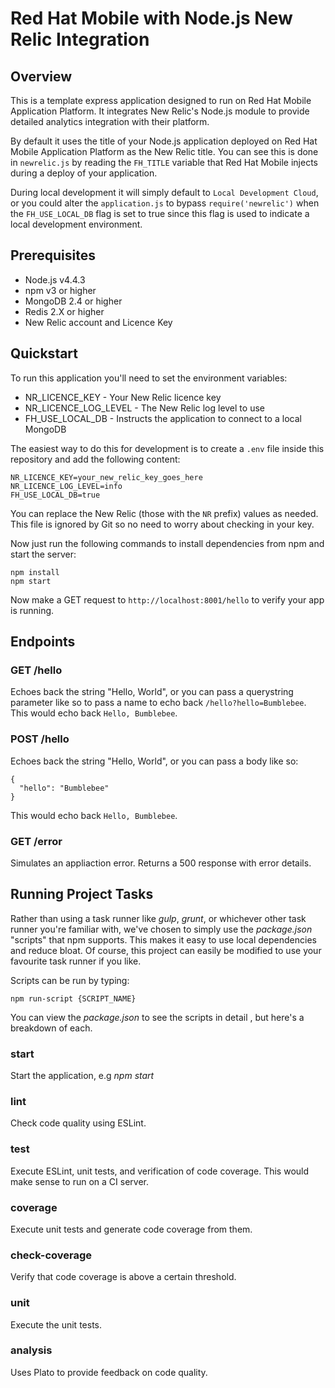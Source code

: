# Red Hat Mobile with Node.js  New Relic Integration

## Overview
This is a template express application designed to run on Red Hat Mobile
Application Platform. It integrates New Relic's Node.js module to provide
detailed analytics integration with their platform.

By default it uses the title of your Node.js application deployed on Red Hat
Mobile Application Platform as the New Relic title. You can see this is done in
`newrelic.js` by reading the `FH_TITLE` variable that Red Hat Mobile injects
during a deploy of your application.

During local development it will simply default to `Local Development Cloud`,
or you could alter the  `application.js` to bypass `require('newrelic')` when
the  `FH_USE_LOCAL_DB` flag is set to true since this flag is used to indicate
a local development environment.

## Prerequisites

* Node.js v4.4.3
* npm v3 or higher
* MongoDB 2.4 or higher
* Redis 2.X or higher
* New Relic account and Licence Key

## Quickstart

To run this application you'll need to set the environment variables:

* NR_LICENCE_KEY - Your New Relic licence key
* NR_LICENCE_LOG_LEVEL - The New Relic log level to use
* FH_USE_LOCAL_DB - Instructs the application to connect to a local MongoDB

The easiest way to do this for development is to create a `.env` file inside
this repository and add the following content:

```
NR_LICENCE_KEY=your_new_relic_key_goes_here
NR_LICENCE_LOG_LEVEL=info
FH_USE_LOCAL_DB=true
```

You can replace the New Relic (those with the `NR` prefix) values as needed.
This file is ignored by Git so no need to worry about checking in your key.

Now just run the following commands to install dependencies from npm and start
the server:

```
npm install
npm start
```

Now make a GET request to `http://localhost:8001/hello` to verify your app is
running.

## Endpoints

### GET /hello
Echoes back the string "Hello, World", or you can pass a querystring parameter
like so to pass a name to echo back `/hello?hello=Bumblebee`. This would echo
back `Hello, Bumblebee`.

### POST /hello
Echoes back the string "Hello, World", or you can pass a body like so:

```
{
  "hello": "Bumblebee"
}
```

This would echo back `Hello, Bumblebee`.

### GET /error
Simulates an appliaction error. Returns a 500 response with error details.


## Running Project Tasks
Rather than using a task runner like _gulp_, _grunt_, or whichever other task
runner you're familiar with, we've chosen to simply use the _package.json_
"scripts" that npm supports. This makes it easy to use local dependencies and
reduce bloat. Of course, this project can easily be modified to use your
favourite task runner if you like.

Scripts can be run by typing:

```
npm run-script {SCRIPT_NAME}
```

You can view the _package.json_ to see the scripts in detail , but here's a
breakdown of each.

### start
Start the application, e.g _npm start_

### lint
Check code quality using ESLint.

### test
Execute ESLint, unit tests, and verification of code coverage. This would
make sense to run on a CI server.

### coverage
Execute unit tests and generate code coverage from them.

### check-coverage
Verify that code coverage is above a certain threshold.

### unit
Execute the unit tests.

### analysis
Uses Plato to provide feedback on code quality.

